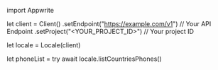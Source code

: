 import Appwrite

let client = Client()
    .setEndpoint("https://example.com/v1") // Your API Endpoint
    .setProject("<YOUR_PROJECT_ID>") // Your project ID

let locale = Locale(client)

let phoneList = try await locale.listCountriesPhones()

